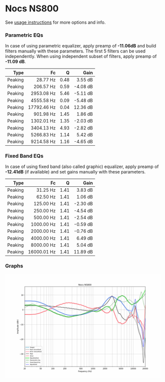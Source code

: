 # Nocs NS800
See [usage instructions](https://github.com/jaakkopasanen/AutoEq#usage) for more options and info.

### Parametric EQs
In case of using parametric equalizer, apply preamp of **-11.06dB** and build filters manually
with these parameters. The first 5 filters can be used independently.
When using independent subset of filters, apply preamp of **-11.09 dB**.

| Type    | Fc          |    Q | Gain     |
|--------:|------------:|-----:|---------:|
| Peaking | 28.77 Hz    | 0.48 | 3.55 dB  |
| Peaking | 206.57 Hz   | 0.59 | -4.08 dB |
| Peaking | 2953.08 Hz  | 5.46 | -5.11 dB |
| Peaking | 4555.58 Hz  | 0.09 | -5.48 dB |
| Peaking | 17792.46 Hz | 0.04 | 12.36 dB |
| Peaking | 901.98 Hz   | 1.45 | 1.86 dB  |
| Peaking | 1302.01 Hz  | 1.35 | -2.03 dB |
| Peaking | 3404.13 Hz  | 4.93 | -2.82 dB |
| Peaking | 5266.83 Hz  | 1.14 | 5.42 dB  |
| Peaking | 9214.58 Hz  | 1.16 | -4.65 dB |

### Fixed Band EQs
In case of using fixed band (also called graphic) equalizer, apply preamp of **-12.41dB**
(if available) and set gains manually with these parameters.

| Type    | Fc          |    Q | Gain     |
|--------:|------------:|-----:|---------:|
| Peaking | 31.25 Hz    | 1.41 | 3.83 dB  |
| Peaking | 62.50 Hz    | 1.41 | 1.06 dB  |
| Peaking | 125.00 Hz   | 1.41 | -2.30 dB |
| Peaking | 250.00 Hz   | 1.41 | -4.54 dB |
| Peaking | 500.00 Hz   | 1.41 | -2.54 dB |
| Peaking | 1000.00 Hz  | 1.41 | -0.59 dB |
| Peaking | 2000.00 Hz  | 1.41 | -0.76 dB |
| Peaking | 4000.00 Hz  | 1.41 | 6.49 dB  |
| Peaking | 8000.00 Hz  | 1.41 | 5.04 dB  |
| Peaking | 16000.01 Hz | 1.41 | 11.89 dB |

### Graphs
![](./Nocs%20NS800.png)